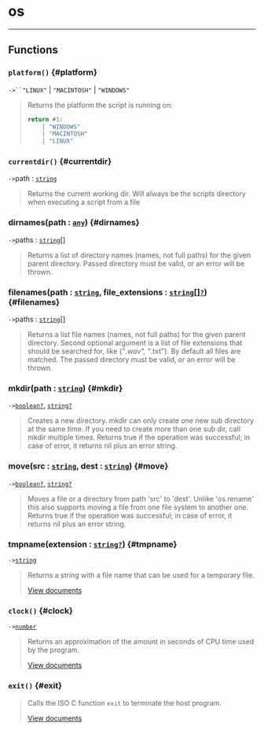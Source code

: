 # os  

<!-- toc -->
  

---  
## Functions
### `platform()` {#platform}
`->``"LINUX"` | `"MACINTOSH"` | `"WINDOWS"`  

> Returns the platform the script is running on:
> 
> ```lua
> return #1:
>     | "WINDOWS"
>     | "MACINTOSH"
>     | "LINUX"
> ```
### `currentdir()` {#currentdir}
`->`path : [`string`](../../API/builtins/string.md)  

> Returns the current working dir. Will always be the scripts directory
> when executing a script from a file
### dirnames(path : [`any`](../../API/builtins/any.md)) {#dirnames}
`->`paths : [`string`](../../API/builtins/string.md)[]  

> Returns a list of directory names (names, not full paths) for the given
> parent directory. Passed directory must be valid, or an error will be thrown.
### filenames(path : [`string`](../../API/builtins/string.md), file_extensions : [`string`](../../API/builtins/string.md)[][`?`](../../API/builtins/nil.md)) {#filenames}
`->`paths : [`string`](../../API/builtins/string.md)[]  

> Returns a list file names (names, not full paths) for the given
> parent directory. Second optional argument is a list of file extensions that
> should be searched for, like {"*.wav", "*.txt"}. By default all files are
> matched. The passed directory must be valid, or an error will be thrown.
### mkdir(path : [`string`](../../API/builtins/string.md)) {#mkdir}
`->`[`boolean`](../../API/builtins/boolean.md)[`?`](../../API/builtins/nil.md), [`string`](../../API/builtins/string.md)[`?`](../../API/builtins/nil.md)  

> Creates a new directory. mkdir can only create one new sub directory at the
> same time. If you need to create more than one sub dir, call mkdir multiple
> times. Returns true if the operation was successful; in case of error, it
> returns nil plus an error string.
### move(src : [`string`](../../API/builtins/string.md), dest : [`string`](../../API/builtins/string.md)) {#move}
`->`[`boolean`](../../API/builtins/boolean.md)[`?`](../../API/builtins/nil.md), [`string`](../../API/builtins/string.md)[`?`](../../API/builtins/nil.md)  

> Moves a file or a directory from path 'src' to 'dest'. Unlike 'os.rename'
> this also supports moving a file from one file system to another one. Returns
> true if the operation was successful; in case of error, it returns nil plus
> an error string.
### tmpname(extension : [`string`](../../API/builtins/string.md)[`?`](../../API/builtins/nil.md)) {#tmpname}
`->`[`string`](../../API/builtins/string.md)  

> Returns a string with a file name that can be used for a temporary file.
> 
> [View documents](http://www.lua.org/manual/5.4/manual.html#pdf-os.tmpname)
### `clock()` {#clock}
`->`[`number`](../../API/builtins/number.md)  

> Returns an approximation of the amount in seconds of CPU time used by the program.
> 
> [View documents](http://www.lua.org/manual/5.4/manual.html#pdf-os.clock)
### `exit()` {#exit}
> Calls the ISO C function `exit` to terminate the host program.
> 
> [View documents](http://www.lua.org/manual/5.4/manual.html#pdf-os.exit)  

